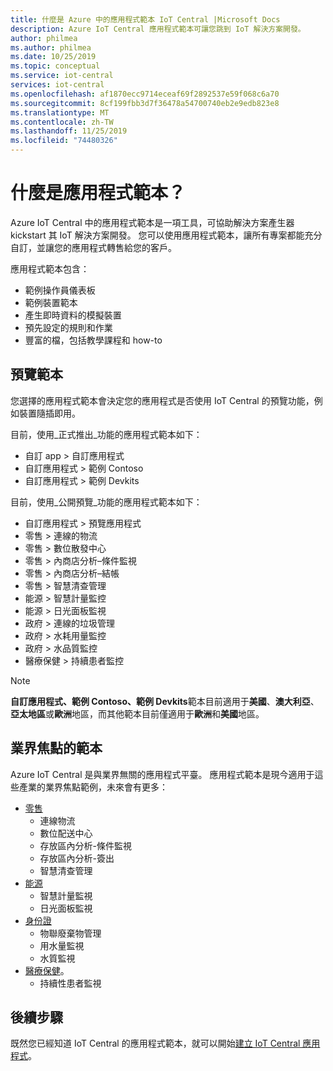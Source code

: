 ```yaml
---
title: 什麼是 Azure 中的應用程式範本 IoT Central |Microsoft Docs
description: Azure IoT Central 應用程式範本可讓您跳到 IoT 解決方案開發。
author: philmea
ms.author: philmea
ms.date: 10/25/2019
ms.topic: conceptual
ms.service: iot-central
services: iot-central
ms.openlocfilehash: af1870ecc9714eceaf69f2892537e59f068c6a70
ms.sourcegitcommit: 8cf199fbb3d7f36478a54700740eb2e9edb823e8
ms.translationtype: MT
ms.contentlocale: zh-TW
ms.lasthandoff: 11/25/2019
ms.locfileid: "74480326"
---
```

# <a name="what-are-application-templates"></a>什麼是應用程式範本？

Azure IoT Central 中的應用程式範本是一項工具，可協助解決方案產生器 kickstart 其 IoT 解決方案開發。 您可以使用應用程式範本，讓所有專案都能充分自訂，並讓您的應用程式轉售給您的客戶。

應用程式範本包含：

- 範例操作員儀表板
- 範例裝置範本
- 產生即時資料的模擬裝置
- 預先設定的規則和作業
- 豐富的檔，包括教學課程和 how-to

## <a name="preview-templates"></a>預覽範本

您選擇的應用程式範本會決定您的應用程式是否使用 IoT Central 的預覽功能，例如裝置隨插即用。

目前，使用_正式推出_功能的應用程式範本如下：

- 自訂 app > 自訂應用程式
- 自訂應用程式 > 範例 Contoso
- 自訂應用程式 > 範例 Devkits

目前，使用_公開預覽_功能的應用程式範本如下：

- 自訂應用程式 > 預覽應用程式
- 零售 > 連線的物流
- 零售 > 數位散發中心
- 零售 > 內商店分析–條件監視
- 零售 > 內商店分析–結帳
- 零售 > 智慧清查管理
- 能源 > 智慧計量監控
- 能源 > 日光面板監視
- 政府 > 連線的垃圾管理
- 政府 > 水耗用量監控
- 政府 > 水品質監控
- 醫療保健 > 持續患者監控

> [!NOTE]
> **自訂應用程式、範例 Contoso、範例 Devkits**範本目前適用于**美國**、**澳大利亞**、**亞太地區**或**歐洲**地區，而其他範本目前僅適用于**歐洲**和**美國**地區。

## <a name="industry-focused-templates"></a>業界焦點的範本

Azure IoT Central 是與業界無關的應用程式平臺。 應用程式範本是現今適用于這些產業的業界焦點範例，未來會有更多：

- [零售](../retail/overview-iot-central-retail-pnp.md)
  - 連線物流
  - 數位配送中心
  - 存放區內分析-條件監視
  - 存放區內分析-簽出
  - 智慧清查管理
- [能源](../energy/overview-iot-central-energy.md)
  - 智慧計量監視
  - 日光面板監視
- [身份證](../government/overview-iot-central-government.md)
  - 物聯廢棄物管理
  - 用水量監視
  - 水質監視
- [醫療保健](../healthcare/overview-iot-central-healthcare.md)。
  - 持續性患者監視

## <a name="next-steps"></a>後續步驟

既然您已經知道 IoT Central 的應用程式範本，就可以開始[建立 IoT Central 應用程式](quick-deploy-iot-central.md)。